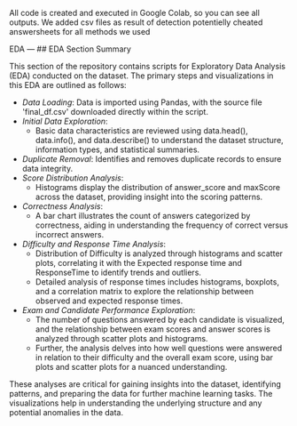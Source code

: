 All code is created and executed in Google Colab, so you can see all outputs.
We added csv files as result of detection potentielly cheated answersheets for all methods we used

EDA — ## EDA Section Summary

This section of the repository contains scripts for Exploratory Data Analysis (EDA) conducted on the dataset. The primary steps and visualizations in this EDA are outlined as follows:

- *Data Loading*: Data is imported using Pandas, with the source file 'final_df.csv' downloaded directly within the script.
- *Initial Data Exploration*:
  - Basic data characteristics are reviewed using data.head(), data.info(), and data.describe() to understand the dataset structure, information types, and statistical summaries.
- *Duplicate Removal*: Identifies and removes duplicate records to ensure data integrity.
- *Score Distribution Analysis*:
  - Histograms display the distribution of answer_score and maxScore across the dataset, providing insight into the scoring patterns.
- *Correctness Analysis*:
  - A bar chart illustrates the count of answers categorized by correctness, aiding in understanding the frequency of correct versus incorrect answers.
- *Difficulty and Response Time Analysis*:
  - Distribution of Difficulty is analyzed through histograms and scatter plots, correlating it with the Expected response time and ResponseTime to identify trends and outliers.
  - Detailed analysis of response times includes histograms, boxplots, and a correlation matrix to explore the relationship between observed and expected response times.
- *Exam and Candidate Performance Exploration*:
  - The number of questions answered by each candidate is visualized, and the relationship between exam scores and answer scores is analyzed through scatter plots and histograms.
  - Further, the analysis delves into how well questions were answered in relation to their difficulty and the overall exam score, using bar plots and scatter plots for a nuanced understanding.

These analyses are critical for gaining insights into the dataset, identifying patterns, and preparing the data for further machine learning tasks. The visualizations help in understanding the underlying structure and any potential anomalies in the data.
